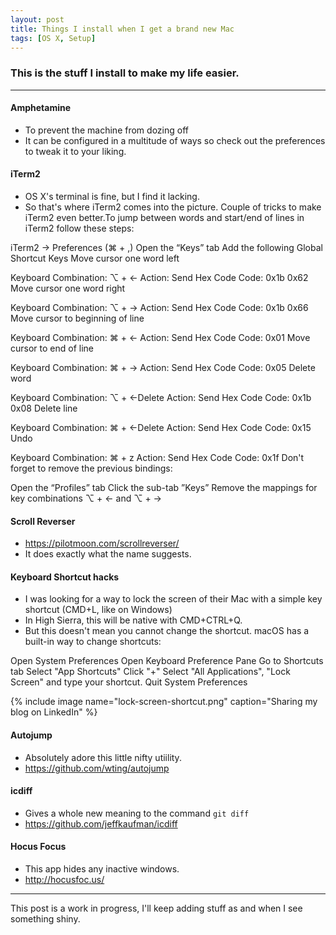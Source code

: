 ```yaml
---
layout: post
title: Things I install when I get a brand new Mac
tags: [OS X, Setup]
---
```


### This is the stuff I install to make my life easier.

***


#### Amphetamine
- To prevent the machine from dozing off
- It can be configured in a multitude of ways so check out the preferences to tweak it to your liking.

#### iTerm2
- OS X's terminal is fine, but I find it lacking.
- So that's where iTerm2 comes into the picture.
Couple of tricks to make iTerm2 even better.To jump between words and start/end of lines in iTerm2 follow these steps:

iTerm2 -> Preferences (⌘ + ,)
Open the “Keys” tab
Add the following Global Shortcut Keys
Move cursor one word left

Keyboard Combination: ⌥ + ←
Action: Send Hex Code
Code: 0x1b 0x62
Move cursor one word right

Keyboard Combination: ⌥ + →
Action: Send Hex Code
Code: 0x1b 0x66
Move cursor to beginning of line

Keyboard Combination: ⌘ + ←
Action: Send Hex Code
Code: 0x01
Move cursor to end of line

Keyboard Combination: ⌘ + →
Action: Send Hex Code
Code: 0x05
Delete word

Keyboard Combination: ⌥ + ←Delete
Action: Send Hex Code
Code: 0x1b 0x08
Delete line

Keyboard Combination: ⌘ + ←Delete
Action: Send Hex Code
Code: 0x15
Undo

Keyboard Combination: ⌘ + z
Action: Send Hex Code
Code: 0x1f
Don't forget to remove the previous bindings:

Open the “Profiles” tab
Click the sub-tab ”Keys”
Remove the mappings for key combinations ⌥ + ← and ⌥ + →

#### Scroll Reverser
 - https://pilotmoon.com/scrollreverser/
 - It does exactly what the name suggests.

#### Keyboard Shortcut hacks
- I was looking for a way to lock the screen of their Mac with a simple key shortcut (CMD+L, like on Windows)
- In High Sierra, this will be native with CMD+CTRL+Q.
- But this doesn't mean you cannot change the shortcut. macOS has a built-in way to change shortcuts:

Open System Preferences
Open Keyboard Preference Pane
Go to Shortcuts tab
Select "App Shortcuts"
Click "+"
Select "All Applications", "Lock Screen" and type your shortcut.
Quit System Preferences



{% include image name="lock-screen-shortcut.png" caption="Sharing my blog on LinkedIn" %}


#### Autojump
- Absolutely adore this little nifty utiility.
- https://github.com/wting/autojump

#### icdiff
- Gives a whole new meaning to the command `git diff`
- https://github.com/jeffkaufman/icdiff

#### Hocus Focus
- This app hides any inactive windows.
- http://hocusfoc.us/

---
This post is a work in progress, I'll keep adding stuff as and when I see something shiny.
